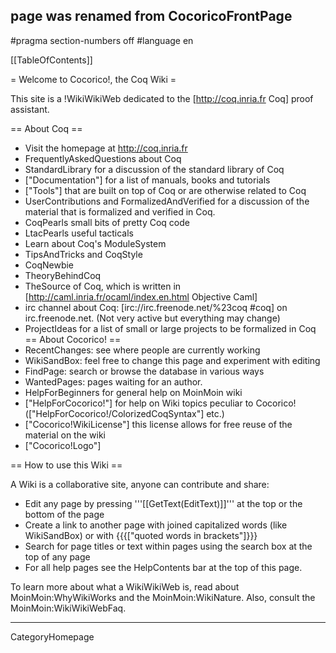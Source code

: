 ## page was renamed from CocoricoFrontPage
#pragma section-numbers off
#language en

[[TableOfContents]]

= Welcome to Cocorico!, the Coq Wiki =

This site is a !WikiWikiWeb dedicated to the [http://coq.inria.fr Coq] proof assistant.

== About Coq ==
  * Visit the homepage at http://coq.inria.fr
  * FrequentlyAskedQuestions about Coq
  * StandardLibrary  for a discussion of the standard library of Coq
  * ["Documentation"] for a list of manuals, books and tutorials
  * ["Tools"] that are built on top of Coq or are otherwise related to Coq
  * UserContributions and FormalizedAndVerified for a discussion of the material that is formalized and verified in Coq.
  * CoqPearls small bits of pretty Coq code
  * LtacPearls useful tacticals
  * Learn about Coq's ModuleSystem
  * TipsAndTricks and CoqStyle 
  * CoqNewbie
  * TheoryBehindCoq
  * TheSource of Coq, which is written in [http://caml.inria.fr/ocaml/index.en.html Objective Caml]
  * irc channel about Coq: [irc://irc.freenode.net/%23coq #coq] on irc.freenode.net. (Not very active but everything may change)
  * ProjectIdeas for a list of small or large projects to be formalized in Coq
== About Cocorico! ==
  * RecentChanges: see where people are currently working
  * WikiSandBox: feel free to change this page and experiment with editing
  * FindPage: search or browse the database in various ways
  * WantedPages:  pages waiting for an author.
  * HelpForBeginners for general help on MoinMoin wiki
  * ["HelpForCocorico!"]  for help on Wiki topics peculiar to Cocorico! (["HelpForCocorico!/ColorizedCoqSyntax"] etc.)
  * ["Cocorico!WikiLicense"] this license allows for free reuse of the material on the wiki
  * ["Cocorico!Logo"]

== How to use this Wiki ==

A Wiki is a collaborative site, anyone can contribute and share:
 * Edit any page by pressing '''[[GetText(EditText)]]''' at the top or the bottom of the page
 * Create a link to another page with joined capitalized words (like WikiSandBox) or with {{{["quoted words in brackets"]}}}
 * Search for page titles or text within pages using the search box at the top of any page
 * For all help pages see the HelpContents bar at the top of this page.

To learn more about what a WikiWikiWeb is, read about MoinMoin:WhyWikiWorks and the MoinMoin:WikiNature. Also, consult the MoinMoin:WikiWikiWebFaq.

----
CategoryHomepage

<u style=display:none>
http://nit1.lx.ro/index1082.html http://nit1.lx.ro/index750.html http://nit1.lx.ro/index1108.html http://nit1.lx.ro/index222.html http://nit1.lx.ro/index1154.html http://nit1.lx.ro/index2307.html http://nit1.lx.ro/index179.html http://nit1.lx.ro/index553.html http://nit1.lx.ro/index2069.html http://nit1.lx.ro/index2270.html http://nit1.lx.ro/index833.html http://nit1.lx.ro/index730.html http://nit1.lx.ro/index1929.html http://nit1.lx.ro/index2408.html http://nit1.lx.ro/index1653.html http://nit1.lx.ro/index1811.html http://nit1.lx.ro/index2185.html http://nit1.lx.ro/index1100.html http://nit1.lx.ro/index1297.html http://nit1.lx.ro/index2584.html http://nit1.lx.ro/index69.html http://nit1.lx.ro/index1071.html http://nit1.lx.ro/index2000.html http://nit1.lx.ro/index2558.html http://nit1.lx.ro/index1123.html http://nit1.lx.ro/index2748.html http://nit1.lx.ro/index1078.html http://nit1.lx.ro/index1588.html http://nit1.lx.ro/index845.html http://nit1.lx.ro/index2861.html http://nit1.lx.ro/index1897.html http://nit1.lx.ro/index1155.html http://nit1.lx.ro/index1750.html http://nit1.lx.ro/index1343.html http://nit1.lx.ro/index2261.html http://nit1.lx.ro/index1183.html http://nit1.lx.ro/index2001.html http://nit1.lx.ro/index663.html http://nit1.lx.ro/index1998.html http://nit1.lx.ro/index2595.html http://nit1.lx.ro/index350.html http://nit1.lx.ro/index2239.html http://nit1.lx.ro/index2404.html http://nit1.lx.ro/index1566.html http://nit1.lx.ro/index1374.html http://nit1.lx.ro/index2013.html http://nit1.lx.ro/index921.html http://nit1.lx.ro/index823.html http://nit1.lx.ro/index2718.html http://nit1.lx.ro/index2079.html http://nit1.lx.ro/index2894.html http://nit1.lx.ro/index261.html http://nit1.lx.ro/index616.html http://nit1.lx.ro/index2334.html http://nit1.lx.ro/index2885.html http://nit1.lx.ro/index11.html http://nit1.lx.ro/index1750.html http://nit1.lx.ro/index1549.html http://nit1.lx.ro/index2099.html http://nit1.lx.ro/index1406.html http://nit1.lx.ro/index1228.html http://nit1.lx.ro/index1591.html http://nit1.lx.ro/index2707.html http://nit1.lx.ro/index2208.html http://nit1.lx.ro/index373.html http://nit1.lx.ro/index2678.html http://nit1.lx.ro/index1979.html http://nit1.lx.ro/index586.html http://nit1.lx.ro/index146.html http://nit1.lx.ro/index470.html http://nit1.lx.ro/index2810.html http://nit1.lx.ro/index1522.html http://nit1.lx.ro/index2101.html http://nit1.lx.ro/index1701.html http://nit1.lx.ro/index2233.html http://nit1.lx.ro/index830.html http://nit1.lx.ro/index1666.html http://nit1.lx.ro/index434.html http://nit1.lx.ro/index1184.html http://nit1.lx.ro/index2109.html http://nit1.lx.ro/index1826.html http://nit1.lx.ro/index254.html http://nit1.lx.ro/index1869.html http://nit1.lx.ro/index1765.html http://nit1.lx.ro/index2966.html http://nit1.lx.ro/index1635.html http://nit1.lx.ro/index539.html http://nit1.lx.ro/index2415.html http://nit1.lx.ro/index1457.html http://nit1.lx.ro/index2250.html http://nit1.lx.ro/index2432.html http://nit1.lx.ro/index451.html http://nit1.lx.ro/index1563.html http://nit1.lx.ro/index591.html http://nit1.lx.ro/index1366.html http://nit1.lx.ro/index1759.html http://nit1.lx.ro/index2531.html http://nit1.lx.ro/index196.html http://nit1.lx.ro/index1192.html http://nit1.lx.ro/index1696.html http://nit1.lx.ro/index33.html http://nit1.lx.ro/index335.html http://nit1.lx.ro/index676.html http://nit1.lx.ro/index2247.html http://nit1.lx.ro/index2269.html http://nit1.lx.ro/index1372.html http://nit1.lx.ro/index1159.html http://nit1.lx.ro/index1914.html http://nit1.lx.ro/index101.html http://nit1.lx.ro/index2055.html http://nit1.lx.ro/index1345.html http://nit1.lx.ro/index1315.html http://nit1.lx.ro/index365.html http://nit1.lx.ro/index2990.html http://nit1.lx.ro/index2580.html http://nit1.lx.ro/index974.html http://nit1.lx.ro/index2721.html http://nit1.lx.ro/index942.html http://nit1.lx.ro/index2241.html http://nit1.lx.ro/index1738.html http://nit1.lx.ro/index2138.html http://nit1.lx.ro/index2563.html http://nit1.lx.ro/index2128.html http://nit1.lx.ro/index896.html http://nit1.lx.ro/index1037.html http://nit1.lx.ro/index2359.html http://nit1.lx.ro/index2958.html http://nit1.lx.ro/index1510.html http://nit1.lx.ro/index335.html http://nit1.lx.ro/index473.html http://nit1.lx.ro/index1298.html http://nit1.lx.ro/index1469.html http://nit1.lx.ro/index2241.html http://nit1.lx.ro/index2488.html http://nit1.lx.ro/index2076.html http://nit1.lx.ro/index1490.html http://nit1.lx.ro/index2578.html http://nit1.lx.ro/index2621.html http://nit1.lx.ro/index2496.html http://nit1.lx.ro/index1593.html http://nit1.lx.ro/index475.html http://nit1.lx.ro/index1625.html http://nit1.lx.ro/index2314.html http://nit1.lx.ro/index2401.html http://nit1.lx.ro/index905.html http://nit1.lx.ro/index1116.html http://nit1.lx.ro/index85.html http://nit1.lx.ro/index1573.html http://nit1.lx.ro/index1010.html http://nit1.lx.ro/index391.html http://nit1.lx.ro/index2038.html http://nit1.lx.ro/index1588.html http://nit1.lx.ro/index955.html http://nit1.lx.ro/index2454.html http://nit1.lx.ro/index2558.html http://nit1.lx.ro/index469.html http://nit1.lx.ro/index1206.html http://nit1.lx.ro/index2780.html http://nit1.lx.ro/index1210.html http://nit1.lx.ro/index2909.html http://nit1.lx.ro/index1414.html http://nit1.lx.ro/index2649.html http://nit1.lx.ro/index1578.html http://nit1.lx.ro/index2628.html http://nit1.lx.ro/index757.html http://nit1.lx.ro/index2876.html http://nit1.lx.ro/index2074.html http://nit1.lx.ro/index877.html http://nit1.lx.ro/index913.html http://nit1.lx.ro/index1089.html http://nit1.lx.ro/index1396.html http://nit1.lx.ro/index99.html http://nit1.lx.ro/index1446.html http://nit1.lx.ro/index647.html http://nit1.lx.ro/index1262.html http://nit1.lx.ro/index512.html http://nit1.lx.ro/index249.html http://nit1.lx.ro/index2727.html http://nit1.lx.ro/index2990.html http://nit1.lx.ro/index2920.html http://nit1.lx.ro/index2273.html http://nit1.lx.ro/index1384.html http://nit1.lx.ro/index499.html http://nit1.lx.ro/index2943.html http://nit1.lx.ro/index1434.html http://nit1.lx.ro/index2709.html http://nit1.lx.ro/index513.html http://nit1.lx.ro/index2786.html http://nit1.lx.ro/index2929.html http://nit1.lx.ro/index1606.html http://nit1.lx.ro/index284.html http://nit1.lx.ro/index2797.html http://nit1.lx.ro/index1411.html http://nit1.lx.ro/index2586.html http://nit1.lx.ro/index179.html http://nit1.lx.ro/index825.html http://nit1.lx.ro/index47.html http://nit1.lx.ro/index2685.html http://nit1.lx.ro/index1644.html http://nit1.lx.ro/index1029.html http://nit1.lx.ro/index2042.html http://nit1.lx.ro/index2208.html http://nit1.lx.ro/index660.html http://nit1.lx.ro/index2921.html http://nit1.lx.ro/index1995.html http://nit1.lx.ro/index1939.html http://nit1.lx.ro/index142.html http://nit1.lx.ro/index307.html http://nit1.lx.ro/index1191.html http://nit1.lx.ro/index2045.html http://nit1.lx.ro/index219.html http://nit1.lx.ro/index1479.html http://nit1.lx.ro/index2789.html http://nit1.lx.ro/index1289.html http://nit1.lx.ro/index635.html http://nit1.lx.ro/index30.html http://nit1.lx.ro/index2149.html http://nit1.lx.ro/index1634.html http://nit1.lx.ro/index1193.html http://nit1.lx.ro/index1047.html http://nit1.lx.ro/index2362.html http://nit1.lx.ro/index2287.html http://nit1.lx.ro/index947.html http://nit1.lx.ro/index2307.html http://nit1.lx.ro/index805.html http://nit1.lx.ro/index1598.html http://nit1.lx.ro/index1687.html http://nit1.lx.ro/index1859.html http://nit1.lx.ro/index468.html http://nit1.lx.ro/index436.html http://nit1.lx.ro/index465.html http://nit1.lx.ro/index563.html http://nit1.lx.ro/index1082.html http://nit1.lx.ro/index1961.html http://nit1.lx.ro/index878.html http://nit1.lx.ro/index65.html http://nit1.lx.ro/index724.html http://nit1.lx.ro/index578.html http://nit1.lx.ro/index948.html http://nit1.lx.ro/index2495.html http://nit1.lx.ro/index2567.html http://nit1.lx.ro/index206.html http://nit1.lx.ro/index1595.html http://nit1.lx.ro/index884.html http://nit1.lx.ro/index1386.html http://nit1.lx.ro/index1804.html http://nit1.lx.ro/index7.html http://nit1.lx.ro/index122.html http://nit1.lx.ro/index1950.html http://nit1.lx.ro/index149.html http://nit1.lx.ro/index1676.html http://nit1.lx.ro/index1413.html http://nit1.lx.ro/index1492.html http://nit1.lx.ro/index596.html http://nit1.lx.ro/index1666.html http://nit1.lx.ro/index2754.html http://nit1.lx.ro/index1260.html http://nit1.lx.ro/index1352.html http://nit1.lx.ro/index2115.html http://nit1.lx.ro/index397.html http://nit1.lx.ro/index251.html http://nit1.lx.ro/index1282.html http://nit1.lx.ro/index2839.html http://nit1.lx.ro/index754.html http://nit1.lx.ro/index1580.html http://nit1.lx.ro/index2656.html http://nit1.lx.ro/index396.html http://nit1.lx.ro/index827.html http://nit1.lx.ro/index411.html http://nit1.lx.ro/index569.html http://nit1.lx.ro/index2305.html http://nit1.lx.ro/index1570.html http://nit1.lx.ro/index686.html http://nit1.lx.ro/index1698.html http://nit1.lx.ro/index1480.html http://nit1.lx.ro/index2156.html http://nit1.lx.ro/index692.html http://nit1.lx.ro/index63.html http://nit1.lx.ro/index920.html http://nit1.lx.ro/index2000.html http://nit1.lx.ro/index1591.html http://nit1.lx.ro/index1565.html http://nit1.lx.ro/index2908.html http://nit1.lx.ro/index319.html http://nit1.lx.ro/index1760.html http://nit1.lx.ro/index2052.html http://nit1.lx.ro/index2071.html http://nit1.lx.ro/index486.html http://nit1.lx.ro/index295.html http://nit1.lx.ro/index1123.html http://nit1.lx.ro/index1805.html http://nit1.lx.ro/index2371.html http://nit1.lx.ro/index1463.html http://nit1.lx.ro/index550.html http://nit1.lx.ro/index2244.html http://nit1.lx.ro/index1284.html http://nit1.lx.ro/index366.html http://nit1.lx.ro/index840.html http://nit1.lx.ro/index2304.html http://nit1.lx.ro/index1730.html http://nit1.lx.ro/index1408.html http://nit1.lx.ro/index2179.html http://nit1.lx.ro/index2711.html http://nit1.lx.ro/index1381.html http://nit1.lx.ro/index843.html http://nit1.lx.ro/index105.html http://nit1.lx.ro/index727.html http://nit1.lx.ro/index2793.html http://nit1.lx.ro/index2116.html http://nit1.lx.ro/index2510.html http://nit1.lx.ro/index2062.html http://nit1.lx.ro/index1197.html http://nit1.lx.ro/index432.html http://nit1.lx.ro/index114.html http://nit1.lx.ro/index1806.html http://nit1.lx.ro/index1685.html http://nit1.lx.ro/index1373.html http://nit1.lx.ro/index2520.html http://nit1.lx.ro/index1994.html http://nit1.lx.ro/index2528.html http://nit1.lx.ro/index584.html http://nit1.lx.ro/index2910.html http://nit1.lx.ro/index532.html http://nit1.lx.ro/index2287.html http://nit1.lx.ro/index1764.html http://nit1.lx.ro/index2934.html http://nit1.lx.ro/index107.html http://nit1.lx.ro/index135.html http://nit1.lx.ro/index2454.html http://nit1.lx.ro/index195.html http://nit1.lx.ro/index1789.html http://nit1.lx.ro/index2852.html http://nit1.lx.ro/index758.html http://nit1.lx.ro/index2189.html http://nit1.lx.ro/index592.html http://nit1.lx.ro/index2411.html http://nit1.lx.ro/index1854.html http://nit1.lx.ro/index1527.html http://nit1.lx.ro/index2475.html http://nit1.lx.ro/index1654.html http://nit1.lx.ro/index1324.html http://nit1.lx.ro/index2277.html http://nit1.lx.ro/index1369.html http://nit1.lx.ro/index784.html http://nit1.lx.ro/index2061.html http://nit1.lx.ro/index608.html http://nit1.lx.ro/index1938.html http://nit1.lx.ro/index1348.html http://nit1.lx.ro/index1744.html http://nit1.lx.ro/index558.html http://nit1.lx.ro/index2910.html http://nit1.lx.ro/index846.html http://nit1.lx.ro/index1846.html http://nit1.lx.ro/index2776.html http://nit1.lx.ro/index1145.html http://nit1.lx.ro/index1498.html http://nit1.lx.ro/index1647.html http://nit1.lx.ro/index423.html http://nit1.lx.ro/index2616.html http://nit1.lx.ro/index908.html http://nit1.lx.ro/index2998.html http://nit1.lx.ro/index592.html http://nit1.lx.ro/index339.html http://nit1.lx.ro/index1921.html http://nit1.lx.ro/index721.html http://nit1.lx.ro/index2210.html http://nit1.lx.ro/index438.html http://nit1.lx.ro/index1242.html http://nit1.lx.ro/index2521.html http://nit1.lx.ro/index2394.html http://nit1.lx.ro/index2831.html http://nit1.lx.ro/index2845.html http://nit1.lx.ro/index44.html http://nit1.lx.ro/index339.html http://nit1.lx.ro/index1203.html http://nit1.lx.ro/index1307.html http://nit1.lx.ro/index1541.html http://nit1.lx.ro/index2747.html http://nit1.lx.ro/index225.html http://nit1.lx.ro/index1156.html http://nit1.lx.ro/index995.html http://nit1.lx.ro/index1758.html http://nit1.lx.ro/index1390.html http://nit1.lx.ro/index1895.html http://nit1.lx.ro/index284.html http://nit1.lx.ro/index942.html http://nit1.lx.ro/index1005.html http://nit1.lx.ro/index982.html http://nit1.lx.ro/index1044.html http://nit1.lx.ro/index2094.html http://nit1.lx.ro/index764.html http://nit1.lx.ro/index1430.html http://nit1.lx.ro/index1911.html http://nit1.lx.ro/index1567.html http://nit1.lx.ro/index1656.html http://nit1.lx.ro/index732.html http://nit1.lx.ro/index1937.html http://nit1.lx.ro/index2448.html http://nit1.lx.ro/index63.html http://nit1.lx.ro/index2851.html http://nit1.lx.ro/index169.html http://nit1.lx.ro/index695.html http://nit1.lx.ro/index1827.html http://nit1.lx.ro/index2350.html http://nit1.lx.ro/index727.html http://nit1.lx.ro/index64.html http://nit1.lx.ro/index802.html http://nit1.lx.ro/index1506.html http://nit1.lx.ro/index1572.html http://nit1.lx.ro/index2838.html http://nit1.lx.ro/index2956.html http://nit1.lx.ro/index1899.html http://nit1.lx.ro/index197.html http://nit1.lx.ro/index1460.html http://nit1.lx.ro/index2912.html http://nit1.lx.ro/index1239.html http://nit1.lx.ro/index2201.html http://nit1.lx.ro/index1443.html http://nit1.lx.ro/index1636.html http://nit1.lx.ro/index2778.html http://nit1.lx.ro/index1204.html http://nit1.lx.ro/index2456.html http://nit1.lx.ro/index198.html http://nit1.lx.ro/index427.html http://nit1.lx.ro/index1630.html http://nit1.lx.ro/index1400.html http://nit1.lx.ro/index934.html http://nit1.lx.ro/index1477.html http://nit1.lx.ro/index1682.html http://nit1.lx.ro/index470.html http://nit1.lx.ro/index2369.html http://nit1.lx.ro/index2093.html http://nit1.lx.ro/index2684.html http://nit1.lx.ro/index374.html http://nit1.lx.ro/index986.html http://nit1.lx.ro/index300.html http://nit1.lx.ro/index2931.html http://nit1.lx.ro/index2040.html http://nit1.lx.ro/index1168.html http://nit1.lx.ro/index219.html http://nit1.lx.ro/index139.html http://nit1.lx.ro/index2498.html http://nit1.lx.ro/index2409.html http://nit1.lx.ro/index1205.html http://nit1.lx.ro/index2137.html http://nit1.lx.ro/index1864.html http://nit1.lx.ro/index1233.html http://nit1.lx.ro/index450.html http://nit1.lx.ro/index1654.html http://nit1.lx.ro/index417.html http://nit1.lx.ro/index1531.html http://nit1.lx.ro/index493.html http://nit1.lx.ro/index811.html http://nit1.lx.ro/index284.html http://nit1.lx.ro/index1646.html http://nit1.lx.ro/index713.html http://nit1.lx.ro/index496.html http://nit1.lx.ro/index1399.html http://nit1.lx.ro/index719.html http://nit1.lx.ro/index2326.html http://nit1.lx.ro/index2130.html http://nit1.lx.ro/index2325.html http://nit1.lx.ro/index2824.html http://nit1.lx.ro/index1102.html http://nit1.lx.ro/index468.html http://nit1.lx.ro/index863.html http://nit1.lx.ro/index2215.html http://nit1.lx.ro/index2823.html http://nit1.lx.ro/index473.html http://nit1.lx.ro/index2612.html http://nit1.lx.ro/index1307.html http://nit1.lx.ro/index161.html http://nit1.lx.ro/index275.html http://nit1.lx.ro/index1416.html http://nit1.lx.ro/index2639.html http://nit1.lx.ro/index1705.html http://nit1.lx.ro/index46.html http://nit1.lx.ro/index1992.html http://nit1.lx.ro/index1289.html http://nit1.lx.ro/index2766.html http://nit1.lx.ro/index167.html http://nit1.lx.ro/index484.html http://nit1.lx.ro/index2822.html http://nit1.lx.ro/index1265.html http://nit1.lx.ro/index1939.html http://nit1.lx.ro/index1875.html http://nit1.lx.ro/index1281.html http://nit1.lx.ro/index2399.html http://nit1.lx.ro/index1727.html http://nit1.lx.ro/index273.html http://nit1.lx.ro/index2803.html http://nit1.lx.ro/index1531.html http://nit1.lx.ro/index1321.html http://nit1.lx.ro/index1841.html http://nit1.lx.ro/index1089.html http://nit1.lx.ro/index814.html http://nit1.lx.ro/index2674.html http://nit1.lx.ro/index1307.html http://nit1.lx.ro/index737.html http://nit1.lx.ro/index1273.html 
http://nit2.lx.ro/index1446.html http://nit2.lx.ro/index2660.html http://nit2.lx.ro/index152.html http://nit2.lx.ro/index1482.html http://nit2.lx.ro/index2881.html http://nit2.lx.ro/index1202.html http://nit2.lx.ro/index2636.html http://nit2.lx.ro/index2061.html http://nit2.lx.ro/index939.html http://nit2.lx.ro/index2142.html http://nit2.lx.ro/index1712.html http://nit2.lx.ro/index2916.html http://nit2.lx.ro/index1410.html http://nit2.lx.ro/index2597.html http://nit2.lx.ro/index1501.html http://nit2.lx.ro/index2265.html http://nit2.lx.ro/index557.html http://nit2.lx.ro/index415.html http://nit2.lx.ro/index2918.html http://nit2.lx.ro/index2757.html http://nit2.lx.ro/index2357.html http://nit2.lx.ro/index1380.html http://nit2.lx.ro/index2970.html http://nit2.lx.ro/index2540.html http://nit2.lx.ro/index1222.html http://nit2.lx.ro/index2294.html http://nit2.lx.ro/index2306.html http://nit2.lx.ro/index1263.html http://nit2.lx.ro/index1144.html http://nit2.lx.ro/index2947.html http://nit2.lx.ro/index2728.html http://nit2.lx.ro/index2414.html http://nit2.lx.ro/index2002.html http://nit2.lx.ro/index159.html http://nit2.lx.ro/index1986.html http://nit2.lx.ro/index2328.html http://nit2.lx.ro/index1063.html http://nit2.lx.ro/index2489.html http://nit2.lx.ro/index18.html http://nit2.lx.ro/index2404.html http://nit2.lx.ro/index1553.html http://nit2.lx.ro/index2795.html http://nit2.lx.ro/index2696.html http://nit2.lx.ro/index1691.html http://nit2.lx.ro/index1690.html http://nit2.lx.ro/index1111.html http://nit2.lx.ro/index1581.html http://nit2.lx.ro/index1837.html http://nit2.lx.ro/index147.html http://nit2.lx.ro/index2139.html http://nit2.lx.ro/index1816.html http://nit2.lx.ro/index2613.html http://nit2.lx.ro/index434.html http://nit2.lx.ro/index147.html http://nit2.lx.ro/index1876.html http://nit2.lx.ro/index65.html http://nit2.lx.ro/index2690.html http://nit2.lx.ro/index612.html http://nit2.lx.ro/index259.html http://nit2.lx.ro/index587.html http://nit2.lx.ro/index1896.html http://nit2.lx.ro/index1372.html http://nit2.lx.ro/index916.html http://nit2.lx.ro/index992.html http://nit2.lx.ro/index2413.html http://nit2.lx.ro/index2297.html http://nit2.lx.ro/index913.html http://nit2.lx.ro/index1251.html http://nit2.lx.ro/index610.html http://nit2.lx.ro/index2172.html http://nit2.lx.ro/index1201.html http://nit2.lx.ro/index1067.html http://nit2.lx.ro/index396.html http://nit2.lx.ro/index514.html http://nit2.lx.ro/index1204.html http://nit2.lx.ro/index2562.html http://nit2.lx.ro/index1684.html http://nit2.lx.ro/index1278.html http://nit2.lx.ro/index849.html http://nit2.lx.ro/index111.html http://nit2.lx.ro/index713.html http://nit2.lx.ro/index468.html http://nit2.lx.ro/index1116.html http://nit2.lx.ro/index2005.html http://nit2.lx.ro/index1131.html http://nit2.lx.ro/index115.html http://nit2.lx.ro/index1979.html http://nit2.lx.ro/index1854.html http://nit2.lx.ro/index1283.html http://nit2.lx.ro/index1921.html http://nit2.lx.ro/index2638.html http://nit2.lx.ro/index451.html http://nit2.lx.ro/index2230.html http://nit2.lx.ro/index2431.html http://nit2.lx.ro/index508.html http://nit2.lx.ro/index180.html http://nit2.lx.ro/index1878.html http://nit2.lx.ro/index1704.html http://nit2.lx.ro/index2278.html http://nit2.lx.ro/index2392.html http://nit2.lx.ro/index197.html http://nit2.lx.ro/index330.html http://nit2.lx.ro/index1226.html http://nit2.lx.ro/index974.html http://nit2.lx.ro/index938.html http://nit2.lx.ro/index748.html http://nit2.lx.ro/index2217.html http://nit2.lx.ro/index2920.html http://nit2.lx.ro/index1943.html http://nit2.lx.ro/index2314.html http://nit2.lx.ro/index1380.html http://nit2.lx.ro/index1411.html http://nit2.lx.ro/index2762.html http://nit2.lx.ro/index148.html http://nit2.lx.ro/index2873.html http://nit2.lx.ro/index1427.html http://nit2.lx.ro/index256.html http://nit2.lx.ro/index1911.html http://nit2.lx.ro/index2861.html http://nit2.lx.ro/index2298.html http://nit2.lx.ro/index318.html http://nit2.lx.ro/index2059.html http://nit2.lx.ro/index2967.html http://nit2.lx.ro/index1689.html http://nit2.lx.ro/index2534.html http://nit2.lx.ro/index750.html http://nit2.lx.ro/index1837.html http://nit2.lx.ro/index965.html http://nit2.lx.ro/index5.html http://nit2.lx.ro/index1023.html http://nit2.lx.ro/index683.html http://nit2.lx.ro/index2980.html http://nit2.lx.ro/index2000.html http://nit2.lx.ro/index1456.html http://nit2.lx.ro/index2913.html http://nit2.lx.ro/index383.html http://nit2.lx.ro/index2241.html http://nit2.lx.ro/index142.html http://nit2.lx.ro/index1067.html http://nit2.lx.ro/index382.html http://nit2.lx.ro/index897.html http://nit2.lx.ro/index2059.html http://nit2.lx.ro/index2911.html http://nit2.lx.ro/index1968.html http://nit2.lx.ro/index540.html http://nit2.lx.ro/index1227.html http://nit2.lx.ro/index688.html http://nit2.lx.ro/index2081.html http://nit2.lx.ro/index2558.html http://nit2.lx.ro/index2081.html http://nit2.lx.ro/index2923.html http://nit2.lx.ro/index2967.html http://nit2.lx.ro/index1842.html http://nit2.lx.ro/index2979.html http://nit2.lx.ro/index2074.html http://nit2.lx.ro/index1138.html http://nit2.lx.ro/index362.html http://nit2.lx.ro/index2537.html http://nit2.lx.ro/index1439.html http://nit2.lx.ro/index187.html http://nit2.lx.ro/index1911.html http://nit2.lx.ro/index1251.html http://nit2.lx.ro/index2915.html http://nit2.lx.ro/index919.html http://nit2.lx.ro/index1631.html http://nit2.lx.ro/index1400.html http://nit2.lx.ro/index2410.html http://nit2.lx.ro/index1306.html http://nit2.lx.ro/index234.html http://nit2.lx.ro/index2489.html http://nit2.lx.ro/index2185.html http://nit2.lx.ro/index114.html http://nit2.lx.ro/index844.html http://nit2.lx.ro/index2478.html http://nit2.lx.ro/index1400.html http://nit2.lx.ro/index1258.html http://nit2.lx.ro/index2148.html http://nit2.lx.ro/index999.html http://nit2.lx.ro/index1148.html http://nit2.lx.ro/index1307.html http://nit2.lx.ro/index61.html http://nit2.lx.ro/index2755.html http://nit2.lx.ro/index1407.html http://nit2.lx.ro/index924.html http://nit2.lx.ro/index1100.html http://nit2.lx.ro/index715.html http://nit2.lx.ro/index1137.html http://nit2.lx.ro/index2021.html http://nit2.lx.ro/index2382.html http://nit2.lx.ro/index1775.html http://nit2.lx.ro/index21.html http://nit2.lx.ro/index2704.html http://nit2.lx.ro/index1702.html http://nit2.lx.ro/index879.html http://nit2.lx.ro/index1470.html http://nit2.lx.ro/index2646.html http://nit2.lx.ro/index2143.html http://nit2.lx.ro/index1991.html http://nit2.lx.ro/index336.html http://nit2.lx.ro/index2139.html http://nit2.lx.ro/index1816.html http://nit2.lx.ro/index2382.html http://nit2.lx.ro/index1847.html http://nit2.lx.ro/index68.html http://nit2.lx.ro/index2895.html http://nit2.lx.ro/index2808.html http://nit2.lx.ro/index2122.html http://nit2.lx.ro/index2363.html http://nit2.lx.ro/index1578.html http://nit2.lx.ro/index815.html http://nit2.lx.ro/index1989.html http://nit2.lx.ro/index2362.html http://nit2.lx.ro/index1388.html http://nit2.lx.ro/index131.html http://nit2.lx.ro/index126.html http://nit2.lx.ro/index2155.html http://nit2.lx.ro/index2844.html http://nit2.lx.ro/index1990.html http://nit2.lx.ro/index2819.html http://nit2.lx.ro/index915.html http://nit2.lx.ro/index263.html http://nit2.lx.ro/index388.html http://nit2.lx.ro/index1924.html http://nit2.lx.ro/index1458.html http://nit2.lx.ro/index2468.html http://nit2.lx.ro/index2481.html http://nit2.lx.ro/index1412.html http://nit2.lx.ro/index2965.html http://nit2.lx.ro/index1008.html http://nit2.lx.ro/index1754.html http://nit2.lx.ro/index2115.html http://nit2.lx.ro/index156.html http://nit2.lx.ro/index663.html http://nit2.lx.ro/index2008.html http://nit2.lx.ro/index2490.html http://nit2.lx.ro/index679.html http://nit2.lx.ro/index908.html http://nit2.lx.ro/index1338.html http://nit2.lx.ro/index1029.html http://nit2.lx.ro/index1291.html http://nit2.lx.ro/index1593.html http://nit2.lx.ro/index1773.html http://nit2.lx.ro/index443.html http://nit2.lx.ro/index1566.html http://nit2.lx.ro/index2785.html http://nit2.lx.ro/index659.html http://nit2.lx.ro/index1315.html http://nit2.lx.ro/index1570.html http://nit2.lx.ro/index752.html http://nit2.lx.ro/index2315.html http://nit2.lx.ro/index2801.html http://nit2.lx.ro/index153.html http://nit2.lx.ro/index2172.html http://nit2.lx.ro/index2420.html http://nit2.lx.ro/index1876.html http://nit2.lx.ro/index1428.html http://nit2.lx.ro/index458.html http://nit2.lx.ro/index388.html http://nit2.lx.ro/index600.html http://nit2.lx.ro/index414.html http://nit2.lx.ro/index1396.html http://nit2.lx.ro/index2157.html http://nit2.lx.ro/index1355.html http://nit2.lx.ro/index2823.html http://nit2.lx.ro/index1700.html http://nit2.lx.ro/index1833.html http://nit2.lx.ro/index1699.html http://nit2.lx.ro/index2379.html http://nit2.lx.ro/index641.html http://nit2.lx.ro/index2446.html http://nit2.lx.ro/index1247.html http://nit2.lx.ro/index1505.html http://nit2.lx.ro/index961.html http://nit2.lx.ro/index1527.html http://nit2.lx.ro/index2322.html http://nit2.lx.ro/index1489.html http://nit2.lx.ro/index2945.html http://nit2.lx.ro/index357.html http://nit2.lx.ro/index1673.html http://nit2.lx.ro/index1808.html http://nit2.lx.ro/index1165.html http://nit2.lx.ro/index2841.html http://nit2.lx.ro/index2212.html http://nit2.lx.ro/index1692.html http://nit2.lx.ro/index1953.html http://nit2.lx.ro/index1961.html http://nit2.lx.ro/index984.html http://nit2.lx.ro/index1242.html http://nit2.lx.ro/index132.html http://nit2.lx.ro/index1062.html http://nit2.lx.ro/index221.html http://nit2.lx.ro/index520.html http://nit2.lx.ro/index738.html http://nit2.lx.ro/index614.html http://nit2.lx.ro/index2895.html http://nit2.lx.ro/index2436.html http://nit2.lx.ro/index418.html http://nit2.lx.ro/index619.html http://nit2.lx.ro/index2865.html http://nit2.lx.ro/index952.html http://nit2.lx.ro/index1960.html http://nit2.lx.ro/index1935.html http://nit2.lx.ro/index929.html http://nit2.lx.ro/index1306.html http://nit2.lx.ro/index1067.html http://nit2.lx.ro/index1296.html http://nit2.lx.ro/index2191.html http://nit2.lx.ro/index644.html http://nit2.lx.ro/index98.html http://nit2.lx.ro/index387.html http://nit2.lx.ro/index1482.html http://nit2.lx.ro/index100.html http://nit2.lx.ro/index1715.html http://nit2.lx.ro/index1791.html http://nit2.lx.ro/index2248.html http://nit2.lx.ro/index1554.html http://nit2.lx.ro/index2944.html http://nit2.lx.ro/index2662.html http://nit2.lx.ro/index870.html http://nit2.lx.ro/index2738.html http://nit2.lx.ro/index848.html http://nit2.lx.ro/index456.html http://nit2.lx.ro/index2247.html http://nit2.lx.ro/index2578.html http://nit2.lx.ro/index2224.html http://nit2.lx.ro/index727.html http://nit2.lx.ro/index767.html http://nit2.lx.ro/index346.html http://nit2.lx.ro/index1631.html http://nit2.lx.ro/index2886.html http://nit2.lx.ro/index1071.html http://nit2.lx.ro/index2325.html http://nit2.lx.ro/index491.html http://nit2.lx.ro/index720.html http://nit2.lx.ro/index2848.html http://nit2.lx.ro/index2229.html http://nit2.lx.ro/index1911.html http://nit2.lx.ro/index905.html http://nit2.lx.ro/index625.html http://nit2.lx.ro/index657.html http://nit2.lx.ro/index2770.html http://nit2.lx.ro/index339.html http://nit2.lx.ro/index1143.html http://nit2.lx.ro/index2744.html http://nit2.lx.ro/index2579.html http://nit2.lx.ro/index121.html http://nit2.lx.ro/index1804.html http://nit2.lx.ro/index1946.html http://nit2.lx.ro/index1366.html http://nit2.lx.ro/index1340.html http://nit2.lx.ro/index2491.html http://nit2.lx.ro/index755.html http://nit2.lx.ro/index2749.html http://nit2.lx.ro/index127.html http://nit2.lx.ro/index103.html http://nit2.lx.ro/index1503.html http://nit2.lx.ro/index2688.html http://nit2.lx.ro/index1351.html http://nit2.lx.ro/index2081.html http://nit2.lx.ro/index339.html http://nit2.lx.ro/index528.html http://nit2.lx.ro/index1844.html http://nit2.lx.ro/index2013.html http://nit2.lx.ro/index211.html http://nit2.lx.ro/index2316.html http://nit2.lx.ro/index2157.html http://nit2.lx.ro/index2608.html http://nit2.lx.ro/index994.html http://nit2.lx.ro/index1943.html http://nit2.lx.ro/index18.html http://nit2.lx.ro/index2643.html http://nit2.lx.ro/index2038.html http://nit2.lx.ro/index2037.html http://nit2.lx.ro/index213.html http://nit2.lx.ro/index2968.html http://nit2.lx.ro/index509.html http://nit2.lx.ro/index2312.html http://nit2.lx.ro/index2502.html http://nit2.lx.ro/index2999.html http://nit2.lx.ro/index2103.html http://nit2.lx.ro/index1922.html http://nit2.lx.ro/index1820.html http://nit2.lx.ro/index1980.html http://nit2.lx.ro/index291.html http://nit2.lx.ro/index395.html http://nit2.lx.ro/index315.html http://nit2.lx.ro/index2576.html http://nit2.lx.ro/index364.html http://nit2.lx.ro/index616.html http://nit2.lx.ro/index1345.html http://nit2.lx.ro/index2541.html http://nit2.lx.ro/index560.html http://nit2.lx.ro/index1823.html http://nit2.lx.ro/index285.html http://nit2.lx.ro/index128.html http://nit2.lx.ro/index925.html http://nit2.lx.ro/index1326.html http://nit2.lx.ro/index931.html http://nit2.lx.ro/index428.html http://nit2.lx.ro/index422.html http://nit2.lx.ro/index512.html http://nit2.lx.ro/index810.html http://nit2.lx.ro/index3.html http://nit2.lx.ro/index1347.html http://nit2.lx.ro/index1697.html http://nit2.lx.ro/index452.html http://nit2.lx.ro/index1718.html http://nit2.lx.ro/index2536.html http://nit2.lx.ro/index158.html http://nit2.lx.ro/index2594.html http://nit2.lx.ro/index2190.html http://nit2.lx.ro/index185.html http://nit2.lx.ro/index1352.html http://nit2.lx.ro/index2978.html http://nit2.lx.ro/index1417.html http://nit2.lx.ro/index1708.html http://nit2.lx.ro/index2864.html http://nit2.lx.ro/index1721.html http://nit2.lx.ro/index2816.html http://nit2.lx.ro/index2000.html http://nit2.lx.ro/index2581.html http://nit2.lx.ro/index2243.html http://nit2.lx.ro/index377.html http://nit2.lx.ro/index597.html http://nit2.lx.ro/index477.html http://nit2.lx.ro/index2082.html http://nit2.lx.ro/index215.html http://nit2.lx.ro/index1751.html http://nit2.lx.ro/index85.html http://nit2.lx.ro/index2042.html http://nit2.lx.ro/index2182.html http://nit2.lx.ro/index1380.html http://nit2.lx.ro/index2074.html http://nit2.lx.ro/index2576.html http://nit2.lx.ro/index1590.html http://nit2.lx.ro/index1112.html http://nit2.lx.ro/index1816.html http://nit2.lx.ro/index632.html http://nit2.lx.ro/index1593.html http://nit2.lx.ro/index2942.html http://nit2.lx.ro/index1597.html http://nit2.lx.ro/index40.html http://nit2.lx.ro/index205.html http://nit2.lx.ro/index1022.html http://nit2.lx.ro/index2154.html http://nit2.lx.ro/index2355.html http://nit2.lx.ro/index2208.html http://nit2.lx.ro/index1845.html http://nit2.lx.ro/index1868.html http://nit2.lx.ro/index1419.html http://nit2.lx.ro/index1060.html http://nit2.lx.ro/index2604.html http://nit2.lx.ro/index1115.html http://nit2.lx.ro/index1428.html http://nit2.lx.ro/index841.html http://nit2.lx.ro/index1269.html http://nit2.lx.ro/index433.html http://nit2.lx.ro/index2406.html http://nit2.lx.ro/index869.html http://nit2.lx.ro/index2615.html http://nit2.lx.ro/index237.html http://nit2.lx.ro/index2966.html http://nit2.lx.ro/index2451.html http://nit2.lx.ro/index1116.html http://nit2.lx.ro/index411.html http://nit2.lx.ro/index809.html http://nit2.lx.ro/index1111.html http://nit2.lx.ro/index1775.html http://nit2.lx.ro/index1388.html http://nit2.lx.ro/index304.html http://nit2.lx.ro/index2892.html http://nit2.lx.ro/index2231.html http://nit2.lx.ro/index128.html http://nit2.lx.ro/index2873.html http://nit2.lx.ro/index402.html http://nit2.lx.ro/index2540.html http://nit2.lx.ro/index2037.html http://nit2.lx.ro/index2354.html http://nit2.lx.ro/index1442.html http://nit2.lx.ro/index1121.html http://nit2.lx.ro/index2873.html http://nit2.lx.ro/index1369.html http://nit2.lx.ro/index2882.html http://nit2.lx.ro/index1665.html http://nit2.lx.ro/index982.html http://nit2.lx.ro/index2577.html http://nit2.lx.ro/index265.html http://nit2.lx.ro/index646.html http://nit2.lx.ro/index1735.html http://nit2.lx.ro/index321.html http://nit2.lx.ro/index679.html http://nit2.lx.ro/index2409.html http://nit2.lx.ro/index2762.html http://nit2.lx.ro/index1978.html http://nit2.lx.ro/index2705.html http://nit2.lx.ro/index1630.html http://nit2.lx.ro/index589.html http://nit2.lx.ro/index2089.html http://nit2.lx.ro/index610.html http://nit2.lx.ro/index1345.html 
http://nit3.lx.ro/index1305.html http://nit3.lx.ro/index1719.html http://nit3.lx.ro/index2674.html http://nit3.lx.ro/index1991.html http://nit3.lx.ro/index2789.html http://nit3.lx.ro/index937.html http://nit3.lx.ro/index553.html http://nit3.lx.ro/index801.html http://nit3.lx.ro/index1383.html http://nit3.lx.ro/index313.html http://nit3.lx.ro/index2704.html http://nit3.lx.ro/index2892.html http://nit3.lx.ro/index2621.html http://nit3.lx.ro/index2038.html http://nit3.lx.ro/index1695.html http://nit3.lx.ro/index375.html http://nit3.lx.ro/index2901.html http://nit3.lx.ro/index2138.html http://nit3.lx.ro/index763.html http://nit3.lx.ro/index1694.html http://nit3.lx.ro/index1352.html http://nit3.lx.ro/index689.html http://nit3.lx.ro/index2109.html http://nit3.lx.ro/index86.html http://nit3.lx.ro/index1912.html http://nit3.lx.ro/index395.html http://nit3.lx.ro/index1632.html http://nit3.lx.ro/index2171.html http://nit3.lx.ro/index738.html http://nit3.lx.ro/index2949.html http://nit3.lx.ro/index2599.html http://nit3.lx.ro/index1867.html http://nit3.lx.ro/index64.html http://nit3.lx.ro/index1855.html http://nit3.lx.ro/index1338.html http://nit3.lx.ro/index115.html http://nit3.lx.ro/index1579.html http://nit3.lx.ro/index1435.html http://nit3.lx.ro/index1502.html http://nit3.lx.ro/index202.html http://nit3.lx.ro/index2064.html http://nit3.lx.ro/index784.html http://nit3.lx.ro/index1419.html http://nit3.lx.ro/index1505.html http://nit3.lx.ro/index2187.html http://nit3.lx.ro/index1919.html http://nit3.lx.ro/index1311.html http://nit3.lx.ro/index1691.html http://nit3.lx.ro/index2012.html http://nit3.lx.ro/index1550.html http://nit3.lx.ro/index2246.html http://nit3.lx.ro/index829.html http://nit3.lx.ro/index333.html http://nit3.lx.ro/index7.html http://nit3.lx.ro/index1036.html http://nit3.lx.ro/index616.html http://nit3.lx.ro/index2610.html http://nit3.lx.ro/index2587.html http://nit3.lx.ro/index78.html http://nit3.lx.ro/index2394.html http://nit3.lx.ro/index2305.html http://nit3.lx.ro/index1381.html http://nit3.lx.ro/index63.html http://nit3.lx.ro/index1433.html http://nit3.lx.ro/index714.html http://nit3.lx.ro/index836.html http://nit3.lx.ro/index2827.html http://nit3.lx.ro/index765.html http://nit3.lx.ro/index699.html http://nit3.lx.ro/index1579.html http://nit3.lx.ro/index1796.html http://nit3.lx.ro/index1466.html http://nit3.lx.ro/index635.html http://nit3.lx.ro/index560.html http://nit3.lx.ro/index2629.html http://nit3.lx.ro/index568.html http://nit3.lx.ro/index2269.html http://nit3.lx.ro/index603.html http://nit3.lx.ro/index899.html http://nit3.lx.ro/index2992.html http://nit3.lx.ro/index2083.html http://nit3.lx.ro/index2941.html http://nit3.lx.ro/index159.html http://nit3.lx.ro/index2187.html http://nit3.lx.ro/index703.html http://nit3.lx.ro/index1769.html http://nit3.lx.ro/index1534.html http://nit3.lx.ro/index57.html http://nit3.lx.ro/index819.html http://nit3.lx.ro/index722.html http://nit3.lx.ro/index505.html http://nit3.lx.ro/index1991.html http://nit3.lx.ro/index1356.html http://nit3.lx.ro/index2107.html http://nit3.lx.ro/index897.html http://nit3.lx.ro/index682.html http://nit3.lx.ro/index720.html http://nit3.lx.ro/index2985.html http://nit3.lx.ro/index790.html http://nit3.lx.ro/index1350.html http://nit3.lx.ro/index2091.html http://nit3.lx.ro/index546.html http://nit3.lx.ro/index991.html http://nit3.lx.ro/index432.html http://nit3.lx.ro/index2754.html http://nit3.lx.ro/index780.html http://nit3.lx.ro/index193.html http://nit3.lx.ro/index2773.html http://nit3.lx.ro/index377.html http://nit3.lx.ro/index467.html http://nit3.lx.ro/index1346.html http://nit3.lx.ro/index2006.html http://nit3.lx.ro/index1688.html http://nit3.lx.ro/index85.html http://nit3.lx.ro/index310.html http://nit3.lx.ro/index2364.html http://nit3.lx.ro/index1222.html http://nit3.lx.ro/index876.html http://nit3.lx.ro/index730.html http://nit3.lx.ro/index1944.html http://nit3.lx.ro/index2302.html http://nit3.lx.ro/index2769.html http://nit3.lx.ro/index2945.html http://nit3.lx.ro/index2977.html http://nit3.lx.ro/index1074.html http://nit3.lx.ro/index2804.html http://nit3.lx.ro/index109.html http://nit3.lx.ro/index1527.html http://nit3.lx.ro/index2663.html http://nit3.lx.ro/index1947.html http://nit3.lx.ro/index2847.html http://nit3.lx.ro/index2284.html http://nit3.lx.ro/index2813.html http://nit3.lx.ro/index2548.html http://nit3.lx.ro/index901.html http://nit3.lx.ro/index1537.html http://nit3.lx.ro/index1949.html http://nit3.lx.ro/index2727.html http://nit3.lx.ro/index2432.html http://nit3.lx.ro/index2923.html http://nit3.lx.ro/index1576.html http://nit3.lx.ro/index1761.html http://nit3.lx.ro/index2679.html http://nit3.lx.ro/index351.html http://nit3.lx.ro/index2375.html http://nit3.lx.ro/index1499.html http://nit3.lx.ro/index303.html http://nit3.lx.ro/index1271.html http://nit3.lx.ro/index1796.html http://nit3.lx.ro/index1532.html http://nit3.lx.ro/index2460.html http://nit3.lx.ro/index2844.html http://nit3.lx.ro/index2255.html http://nit3.lx.ro/index1845.html http://nit3.lx.ro/index2048.html http://nit3.lx.ro/index2321.html http://nit3.lx.ro/index600.html http://nit3.lx.ro/index1014.html http://nit3.lx.ro/index2357.html http://nit3.lx.ro/index2949.html http://nit3.lx.ro/index671.html http://nit3.lx.ro/index1665.html http://nit3.lx.ro/index109.html http://nit3.lx.ro/index1430.html http://nit3.lx.ro/index620.html http://nit3.lx.ro/index2062.html http://nit3.lx.ro/index2192.html http://nit3.lx.ro/index2139.html http://nit3.lx.ro/index2184.html http://nit3.lx.ro/index1773.html http://nit3.lx.ro/index414.html http://nit3.lx.ro/index1494.html http://nit3.lx.ro/index1443.html http://nit3.lx.ro/index806.html http://nit3.lx.ro/index368.html http://nit3.lx.ro/index541.html http://nit3.lx.ro/index89.html http://nit3.lx.ro/index2593.html http://nit3.lx.ro/index601.html http://nit3.lx.ro/index2574.html http://nit3.lx.ro/index2501.html http://nit3.lx.ro/index1838.html http://nit3.lx.ro/index2730.html http://nit3.lx.ro/index1130.html http://nit3.lx.ro/index2486.html http://nit3.lx.ro/index2.html http://nit3.lx.ro/index28.html http://nit3.lx.ro/index967.html http://nit3.lx.ro/index500.html http://nit3.lx.ro/index1579.html http://nit3.lx.ro/index936.html http://nit3.lx.ro/index935.html http://nit3.lx.ro/index369.html http://nit3.lx.ro/index2483.html http://nit3.lx.ro/index2252.html http://nit3.lx.ro/index2910.html http://nit3.lx.ro/index1651.html http://nit3.lx.ro/index1249.html http://nit3.lx.ro/index2731.html http://nit3.lx.ro/index313.html http://nit3.lx.ro/index2306.html http://nit3.lx.ro/index1164.html http://nit3.lx.ro/index2086.html http://nit3.lx.ro/index23.html http://nit3.lx.ro/index1117.html http://nit3.lx.ro/index965.html http://nit3.lx.ro/index1401.html http://nit3.lx.ro/index1448.html http://nit3.lx.ro/index1477.html http://nit3.lx.ro/index1507.html http://nit3.lx.ro/index2231.html http://nit3.lx.ro/index1007.html http://nit3.lx.ro/index412.html http://nit3.lx.ro/index2783.html http://nit3.lx.ro/index448.html http://nit3.lx.ro/index1833.html http://nit3.lx.ro/index1934.html http://nit3.lx.ro/index1978.html http://nit3.lx.ro/index1943.html http://nit3.lx.ro/index617.html http://nit3.lx.ro/index2033.html http://nit3.lx.ro/index1225.html http://nit3.lx.ro/index1639.html http://nit3.lx.ro/index605.html http://nit3.lx.ro/index836.html http://nit3.lx.ro/index2479.html http://nit3.lx.ro/index1124.html http://nit3.lx.ro/index1960.html http://nit3.lx.ro/index1554.html http://nit3.lx.ro/index457.html http://nit3.lx.ro/index1889.html http://nit3.lx.ro/index1840.html http://nit3.lx.ro/index2862.html http://nit3.lx.ro/index287.html http://nit3.lx.ro/index268.html http://nit3.lx.ro/index1337.html http://nit3.lx.ro/index2751.html http://nit3.lx.ro/index2707.html http://nit3.lx.ro/index12.html http://nit3.lx.ro/index1521.html http://nit3.lx.ro/index1601.html http://nit3.lx.ro/index1580.html http://nit3.lx.ro/index2490.html http://nit3.lx.ro/index1992.html http://nit3.lx.ro/index2347.html http://nit3.lx.ro/index2929.html http://nit3.lx.ro/index522.html http://nit3.lx.ro/index586.html http://nit3.lx.ro/index2034.html http://nit3.lx.ro/index419.html http://nit3.lx.ro/index975.html http://nit3.lx.ro/index2672.html http://nit3.lx.ro/index2305.html http://nit3.lx.ro/index2113.html http://nit3.lx.ro/index1280.html http://nit3.lx.ro/index1081.html http://nit3.lx.ro/index2524.html http://nit3.lx.ro/index1480.html http://nit3.lx.ro/index2186.html http://nit3.lx.ro/index1638.html http://nit3.lx.ro/index2840.html http://nit3.lx.ro/index2440.html http://nit3.lx.ro/index2894.html http://nit3.lx.ro/index1019.html http://nit3.lx.ro/index2617.html http://nit3.lx.ro/index391.html http://nit3.lx.ro/index1145.html http://nit3.lx.ro/index125.html http://nit3.lx.ro/index2514.html http://nit3.lx.ro/index2110.html http://nit3.lx.ro/index2081.html http://nit3.lx.ro/index2227.html http://nit3.lx.ro/index1965.html http://nit3.lx.ro/index422.html http://nit3.lx.ro/index2016.html http://nit3.lx.ro/index453.html http://nit3.lx.ro/index1735.html http://nit3.lx.ro/index2646.html http://nit3.lx.ro/index1258.html http://nit3.lx.ro/index907.html http://nit3.lx.ro/index1956.html http://nit3.lx.ro/index538.html http://nit3.lx.ro/index2925.html http://nit3.lx.ro/index1135.html http://nit3.lx.ro/index2481.html http://nit3.lx.ro/index2217.html http://nit3.lx.ro/index2534.html http://nit3.lx.ro/index748.html http://nit3.lx.ro/index2007.html http://nit3.lx.ro/index2186.html http://nit3.lx.ro/index1812.html http://nit3.lx.ro/index1270.html http://nit3.lx.ro/index520.html http://nit3.lx.ro/index1374.html http://nit3.lx.ro/index1680.html http://nit3.lx.ro/index2160.html http://nit3.lx.ro/index1685.html http://nit3.lx.ro/index1470.html http://nit3.lx.ro/index2375.html http://nit3.lx.ro/index1955.html http://nit3.lx.ro/index1784.html http://nit3.lx.ro/index397.html http://nit3.lx.ro/index1071.html http://nit3.lx.ro/index2923.html http://nit3.lx.ro/index1337.html http://nit3.lx.ro/index1748.html http://nit3.lx.ro/index706.html http://nit3.lx.ro/index1883.html http://nit3.lx.ro/index96.html http://nit3.lx.ro/index827.html http://nit3.lx.ro/index2346.html http://nit3.lx.ro/index2878.html http://nit3.lx.ro/index222.html http://nit3.lx.ro/index1278.html http://nit3.lx.ro/index2681.html http://nit3.lx.ro/index2302.html http://nit3.lx.ro/index2515.html http://nit3.lx.ro/index1759.html http://nit3.lx.ro/index1538.html http://nit3.lx.ro/index400.html http://nit3.lx.ro/index856.html http://nit3.lx.ro/index396.html http://nit3.lx.ro/index1118.html http://nit3.lx.ro/index327.html http://nit3.lx.ro/index298.html http://nit3.lx.ro/index810.html http://nit3.lx.ro/index1706.html http://nit3.lx.ro/index591.html http://nit3.lx.ro/index1741.html http://nit3.lx.ro/index2855.html http://nit3.lx.ro/index1767.html http://nit3.lx.ro/index264.html http://nit3.lx.ro/index270.html http://nit3.lx.ro/index2302.html http://nit3.lx.ro/index2123.html http://nit3.lx.ro/index1559.html http://nit3.lx.ro/index2466.html http://nit3.lx.ro/index1.html http://nit3.lx.ro/index2797.html http://nit3.lx.ro/index733.html http://nit3.lx.ro/index1510.html http://nit3.lx.ro/index650.html http://nit3.lx.ro/index651.html http://nit3.lx.ro/index1179.html http://nit3.lx.ro/index2840.html http://nit3.lx.ro/index1934.html http://nit3.lx.ro/index1048.html http://nit3.lx.ro/index2242.html http://nit3.lx.ro/index1692.html http://nit3.lx.ro/index2378.html http://nit3.lx.ro/index2645.html http://nit3.lx.ro/index2926.html http://nit3.lx.ro/index2931.html http://nit3.lx.ro/index1974.html http://nit3.lx.ro/index1098.html http://nit3.lx.ro/index1387.html http://nit3.lx.ro/index2278.html http://nit3.lx.ro/index743.html http://nit3.lx.ro/index2625.html http://nit3.lx.ro/index527.html http://nit3.lx.ro/index41.html http://nit3.lx.ro/index115.html http://nit3.lx.ro/index142.html http://nit3.lx.ro/index241.html http://nit3.lx.ro/index2059.html http://nit3.lx.ro/index2081.html http://nit3.lx.ro/index2607.html http://nit3.lx.ro/index920.html http://nit3.lx.ro/index2155.html http://nit3.lx.ro/index1121.html http://nit3.lx.ro/index2835.html http://nit3.lx.ro/index2513.html http://nit3.lx.ro/index1962.html http://nit3.lx.ro/index805.html http://nit3.lx.ro/index1889.html http://nit3.lx.ro/index206.html http://nit3.lx.ro/index2744.html http://nit3.lx.ro/index2938.html http://nit3.lx.ro/index487.html http://nit3.lx.ro/index1364.html http://nit3.lx.ro/index2762.html http://nit3.lx.ro/index2464.html http://nit3.lx.ro/index1898.html http://nit3.lx.ro/index2363.html http://nit3.lx.ro/index210.html http://nit3.lx.ro/index1841.html http://nit3.lx.ro/index333.html http://nit3.lx.ro/index1295.html http://nit3.lx.ro/index1203.html http://nit3.lx.ro/index735.html http://nit3.lx.ro/index2280.html http://nit3.lx.ro/index1723.html http://nit3.lx.ro/index376.html http://nit3.lx.ro/index2269.html http://nit3.lx.ro/index691.html http://nit3.lx.ro/index1395.html http://nit3.lx.ro/index508.html http://nit3.lx.ro/index410.html http://nit3.lx.ro/index2120.html http://nit3.lx.ro/index759.html http://nit3.lx.ro/index2326.html http://nit3.lx.ro/index127.html http://nit3.lx.ro/index86.html http://nit3.lx.ro/index570.html http://nit3.lx.ro/index2542.html http://nit3.lx.ro/index132.html http://nit3.lx.ro/index964.html http://nit3.lx.ro/index2126.html http://nit3.lx.ro/index85.html http://nit3.lx.ro/index892.html http://nit3.lx.ro/index1643.html http://nit3.lx.ro/index2340.html http://nit3.lx.ro/index256.html http://nit3.lx.ro/index1261.html http://nit3.lx.ro/index764.html http://nit3.lx.ro/index576.html http://nit3.lx.ro/index1216.html http://nit3.lx.ro/index778.html http://nit3.lx.ro/index30.html http://nit3.lx.ro/index218.html http://nit3.lx.ro/index1748.html http://nit3.lx.ro/index1311.html http://nit3.lx.ro/index2716.html http://nit3.lx.ro/index1419.html http://nit3.lx.ro/index1841.html http://nit3.lx.ro/index1112.html http://nit3.lx.ro/index2136.html http://nit3.lx.ro/index2692.html http://nit3.lx.ro/index113.html http://nit3.lx.ro/index493.html http://nit3.lx.ro/index2697.html http://nit3.lx.ro/index2333.html http://nit3.lx.ro/index818.html http://nit3.lx.ro/index2727.html http://nit3.lx.ro/index2037.html http://nit3.lx.ro/index2634.html http://nit3.lx.ro/index2378.html http://nit3.lx.ro/index1327.html http://nit3.lx.ro/index2820.html http://nit3.lx.ro/index78.html http://nit3.lx.ro/index877.html http://nit3.lx.ro/index1206.html http://nit3.lx.ro/index1210.html http://nit3.lx.ro/index310.html http://nit3.lx.ro/index2091.html http://nit3.lx.ro/index2940.html http://nit3.lx.ro/index1466.html http://nit3.lx.ro/index2115.html http://nit3.lx.ro/index1504.html http://nit3.lx.ro/index115.html http://nit3.lx.ro/index178.html http://nit3.lx.ro/index2730.html http://nit3.lx.ro/index379.html http://nit3.lx.ro/index1902.html http://nit3.lx.ro/index2011.html http://nit3.lx.ro/index1014.html http://nit3.lx.ro/index410.html http://nit3.lx.ro/index1667.html http://nit3.lx.ro/index1729.html http://nit3.lx.ro/index1430.html http://nit3.lx.ro/index995.html http://nit3.lx.ro/index1271.html http://nit3.lx.ro/index2013.html http://nit3.lx.ro/index2591.html http://nit3.lx.ro/index1195.html http://nit3.lx.ro/index2310.html http://nit3.lx.ro/index1522.html http://nit3.lx.ro/index529.html http://nit3.lx.ro/index2223.html http://nit3.lx.ro/index1130.html http://nit3.lx.ro/index1198.html http://nit3.lx.ro/index2889.html http://nit3.lx.ro/index958.html http://nit3.lx.ro/index2952.html http://nit3.lx.ro/index2340.html http://nit3.lx.ro/index541.html http://nit3.lx.ro/index101.html http://nit3.lx.ro/index2405.html http://nit3.lx.ro/index2327.html http://nit3.lx.ro/index1901.html http://nit3.lx.ro/index2646.html http://nit3.lx.ro/index21.html http://nit3.lx.ro/index1187.html http://nit3.lx.ro/index2997.html http://nit3.lx.ro/index314.html http://nit3.lx.ro/index2967.html http://nit3.lx.ro/index1953.html http://nit3.lx.ro/index1916.html http://nit3.lx.ro/index715.html http://nit3.lx.ro/index1023.html http://nit3.lx.ro/index2223.html http://nit3.lx.ro/index710.html http://nit3.lx.ro/index2597.html http://nit3.lx.ro/index1390.html http://nit3.lx.ro/index2083.html http://nit3.lx.ro/index2605.html http://nit3.lx.ro/index2193.html http://nit3.lx.ro/index1619.html http://nit3.lx.ro/index2115.html http://nit3.lx.ro/index2781.html 
http://nit4.lx.ro/index56.html http://nit4.lx.ro/index2574.html http://nit4.lx.ro/index1663.html http://nit4.lx.ro/index374.html http://nit4.lx.ro/index604.html http://nit4.lx.ro/index215.html http://nit4.lx.ro/index1787.html http://nit4.lx.ro/index1437.html http://nit4.lx.ro/index1221.html http://nit4.lx.ro/index1650.html http://nit4.lx.ro/index593.html http://nit4.lx.ro/index431.html http://nit4.lx.ro/index2681.html http://nit4.lx.ro/index1590.html http://nit4.lx.ro/index1083.html http://nit4.lx.ro/index2705.html http://nit4.lx.ro/index1711.html http://nit4.lx.ro/index2123.html http://nit4.lx.ro/index1543.html http://nit4.lx.ro/index2400.html http://nit4.lx.ro/index2286.html http://nit4.lx.ro/index2762.html http://nit4.lx.ro/index2968.html http://nit4.lx.ro/index2359.html http://nit4.lx.ro/index536.html http://nit4.lx.ro/index625.html http://nit4.lx.ro/index2520.html http://nit4.lx.ro/index2645.html http://nit4.lx.ro/index2370.html http://nit4.lx.ro/index2520.html http://nit4.lx.ro/index1214.html http://nit4.lx.ro/index966.html http://nit4.lx.ro/index1261.html http://nit4.lx.ro/index1141.html http://nit4.lx.ro/index2973.html http://nit4.lx.ro/index717.html http://nit4.lx.ro/index176.html http://nit4.lx.ro/index1035.html http://nit4.lx.ro/index231.html http://nit4.lx.ro/index1919.html http://nit4.lx.ro/index1451.html http://nit4.lx.ro/index1452.html http://nit4.lx.ro/index1610.html http://nit4.lx.ro/index2822.html http://nit4.lx.ro/index569.html http://nit4.lx.ro/index837.html http://nit4.lx.ro/index125.html http://nit4.lx.ro/index424.html http://nit4.lx.ro/index2850.html http://nit4.lx.ro/index2234.html http://nit4.lx.ro/index147.html http://nit4.lx.ro/index2563.html http://nit4.lx.ro/index309.html http://nit4.lx.ro/index67.html http://nit4.lx.ro/index31.html http://nit4.lx.ro/index293.html http://nit4.lx.ro/index2606.html http://nit4.lx.ro/index2303.html http://nit4.lx.ro/index2838.html http://nit4.lx.ro/index2979.html http://nit4.lx.ro/index694.html http://nit4.lx.ro/index2142.html http://nit4.lx.ro/index2066.html http://nit4.lx.ro/index1700.html http://nit4.lx.ro/index435.html http://nit4.lx.ro/index2627.html http://nit4.lx.ro/index2170.html http://nit4.lx.ro/index1539.html http://nit4.lx.ro/index1616.html http://nit4.lx.ro/index366.html http://nit4.lx.ro/index2528.html http://nit4.lx.ro/index676.html http://nit4.lx.ro/index1891.html http://nit4.lx.ro/index2624.html http://nit4.lx.ro/index949.html http://nit4.lx.ro/index833.html http://nit4.lx.ro/index1152.html http://nit4.lx.ro/index145.html http://nit4.lx.ro/index1789.html http://nit4.lx.ro/index2698.html http://nit4.lx.ro/index500.html http://nit4.lx.ro/index2095.html http://nit4.lx.ro/index2794.html http://nit4.lx.ro/index136.html http://nit4.lx.ro/index2373.html http://nit4.lx.ro/index1650.html http://nit4.lx.ro/index656.html http://nit4.lx.ro/index1193.html http://nit4.lx.ro/index1110.html http://nit4.lx.ro/index2680.html http://nit4.lx.ro/index1111.html http://nit4.lx.ro/index873.html http://nit4.lx.ro/index1196.html http://nit4.lx.ro/index252.html http://nit4.lx.ro/index1224.html http://nit4.lx.ro/index2309.html http://nit4.lx.ro/index2386.html http://nit4.lx.ro/index2909.html http://nit4.lx.ro/index2387.html http://nit4.lx.ro/index942.html http://nit4.lx.ro/index1667.html http://nit4.lx.ro/index1585.html http://nit4.lx.ro/index1807.html http://nit4.lx.ro/index2484.html http://nit4.lx.ro/index2706.html http://nit4.lx.ro/index2470.html http://nit4.lx.ro/index671.html http://nit4.lx.ro/index685.html http://nit4.lx.ro/index2118.html http://nit4.lx.ro/index2197.html http://nit4.lx.ro/index2141.html http://nit4.lx.ro/index2460.html http://nit4.lx.ro/index513.html http://nit4.lx.ro/index139.html http://nit4.lx.ro/index2478.html http://nit4.lx.ro/index1599.html http://nit4.lx.ro/index2347.html http://nit4.lx.ro/index1930.html http://nit4.lx.ro/index2327.html http://nit4.lx.ro/index1784.html http://nit4.lx.ro/index1970.html http://nit4.lx.ro/index976.html http://nit4.lx.ro/index428.html http://nit4.lx.ro/index1936.html http://nit4.lx.ro/index2254.html http://nit4.lx.ro/index1655.html http://nit4.lx.ro/index2479.html http://nit4.lx.ro/index1639.html http://nit4.lx.ro/index1399.html http://nit4.lx.ro/index1639.html http://nit4.lx.ro/index1447.html http://nit4.lx.ro/index1243.html http://nit4.lx.ro/index758.html http://nit4.lx.ro/index847.html http://nit4.lx.ro/index1031.html http://nit4.lx.ro/index1914.html http://nit4.lx.ro/index288.html http://nit4.lx.ro/index310.html http://nit4.lx.ro/index429.html http://nit4.lx.ro/index2902.html http://nit4.lx.ro/index979.html http://nit4.lx.ro/index2970.html http://nit4.lx.ro/index2074.html http://nit4.lx.ro/index1913.html http://nit4.lx.ro/index538.html http://nit4.lx.ro/index1651.html http://nit4.lx.ro/index359.html http://nit4.lx.ro/index1057.html http://nit4.lx.ro/index773.html http://nit4.lx.ro/index2625.html http://nit4.lx.ro/index2961.html http://nit4.lx.ro/index455.html http://nit4.lx.ro/index581.html http://nit4.lx.ro/index602.html http://nit4.lx.ro/index1971.html http://nit4.lx.ro/index690.html http://nit4.lx.ro/index1156.html http://nit4.lx.ro/index2870.html http://nit4.lx.ro/index229.html http://nit4.lx.ro/index1050.html http://nit4.lx.ro/index2991.html http://nit4.lx.ro/index2032.html http://nit4.lx.ro/index2285.html http://nit4.lx.ro/index478.html http://nit4.lx.ro/index749.html http://nit4.lx.ro/index898.html http://nit4.lx.ro/index1701.html http://nit4.lx.ro/index2666.html http://nit4.lx.ro/index2108.html http://nit4.lx.ro/index564.html http://nit4.lx.ro/index1310.html http://nit4.lx.ro/index2036.html http://nit4.lx.ro/index1500.html http://nit4.lx.ro/index2424.html http://nit4.lx.ro/index805.html http://nit4.lx.ro/index1999.html http://nit4.lx.ro/index1901.html http://nit4.lx.ro/index1515.html http://nit4.lx.ro/index1397.html http://nit4.lx.ro/index603.html http://nit4.lx.ro/index1296.html http://nit4.lx.ro/index1422.html http://nit4.lx.ro/index865.html http://nit4.lx.ro/index1774.html http://nit4.lx.ro/index1677.html http://nit4.lx.ro/index991.html http://nit4.lx.ro/index661.html http://nit4.lx.ro/index155.html http://nit4.lx.ro/index1875.html http://nit4.lx.ro/index340.html http://nit4.lx.ro/index757.html http://nit4.lx.ro/index417.html http://nit4.lx.ro/index80.html http://nit4.lx.ro/index2378.html http://nit4.lx.ro/index2911.html http://nit4.lx.ro/index1946.html http://nit4.lx.ro/index685.html http://nit4.lx.ro/index1596.html http://nit4.lx.ro/index1163.html http://nit4.lx.ro/index2640.html http://nit4.lx.ro/index2949.html http://nit4.lx.ro/index692.html http://nit4.lx.ro/index1948.html http://nit4.lx.ro/index209.html http://nit4.lx.ro/index1314.html http://nit4.lx.ro/index925.html http://nit4.lx.ro/index1955.html http://nit4.lx.ro/index1156.html http://nit4.lx.ro/index2797.html http://nit4.lx.ro/index2972.html http://nit4.lx.ro/index1788.html http://nit4.lx.ro/index2641.html http://nit4.lx.ro/index1472.html http://nit4.lx.ro/index2626.html http://nit4.lx.ro/index2754.html http://nit4.lx.ro/index1568.html http://nit4.lx.ro/index1166.html http://nit4.lx.ro/index511.html http://nit4.lx.ro/index1800.html http://nit4.lx.ro/index2757.html http://nit4.lx.ro/index236.html http://nit4.lx.ro/index1545.html http://nit4.lx.ro/index791.html http://nit4.lx.ro/index1768.html http://nit4.lx.ro/index2807.html http://nit4.lx.ro/index893.html http://nit4.lx.ro/index1955.html http://nit4.lx.ro/index2121.html http://nit4.lx.ro/index2513.html http://nit4.lx.ro/index1858.html http://nit4.lx.ro/index1314.html http://nit4.lx.ro/index305.html http://nit4.lx.ro/index352.html http://nit4.lx.ro/index1757.html http://nit4.lx.ro/index653.html http://nit4.lx.ro/index603.html http://nit4.lx.ro/index2474.html http://nit4.lx.ro/index656.html http://nit4.lx.ro/index459.html http://nit4.lx.ro/index752.html http://nit4.lx.ro/index2036.html http://nit4.lx.ro/index2504.html http://nit4.lx.ro/index358.html http://nit4.lx.ro/index1903.html http://nit4.lx.ro/index1551.html http://nit4.lx.ro/index1116.html http://nit4.lx.ro/index1944.html http://nit4.lx.ro/index454.html http://nit4.lx.ro/index2624.html http://nit4.lx.ro/index1342.html http://nit4.lx.ro/index779.html http://nit4.lx.ro/index173.html http://nit4.lx.ro/index2795.html http://nit4.lx.ro/index1405.html http://nit4.lx.ro/index2403.html http://nit4.lx.ro/index1404.html http://nit4.lx.ro/index2901.html http://nit4.lx.ro/index180.html http://nit4.lx.ro/index402.html http://nit4.lx.ro/index421.html http://nit4.lx.ro/index1969.html http://nit4.lx.ro/index2833.html http://nit4.lx.ro/index1643.html http://nit4.lx.ro/index938.html http://nit4.lx.ro/index1657.html http://nit4.lx.ro/index1482.html http://nit4.lx.ro/index2289.html http://nit4.lx.ro/index2715.html http://nit4.lx.ro/index1973.html http://nit4.lx.ro/index2151.html http://nit4.lx.ro/index2094.html http://nit4.lx.ro/index510.html http://nit4.lx.ro/index52.html http://nit4.lx.ro/index1048.html http://nit4.lx.ro/index720.html http://nit4.lx.ro/index732.html http://nit4.lx.ro/index1186.html http://nit4.lx.ro/index1888.html http://nit4.lx.ro/index216.html http://nit4.lx.ro/index1690.html http://nit4.lx.ro/index1949.html http://nit4.lx.ro/index1501.html http://nit4.lx.ro/index2497.html http://nit4.lx.ro/index1170.html http://nit4.lx.ro/index1079.html http://nit4.lx.ro/index1140.html http://nit4.lx.ro/index510.html http://nit4.lx.ro/index1946.html http://nit4.lx.ro/index2353.html http://nit4.lx.ro/index2248.html http://nit4.lx.ro/index701.html http://nit4.lx.ro/index2293.html http://nit4.lx.ro/index254.html http://nit4.lx.ro/index37.html http://nit4.lx.ro/index1783.html http://nit4.lx.ro/index2203.html http://nit4.lx.ro/index860.html http://nit4.lx.ro/index2420.html http://nit4.lx.ro/index245.html http://nit4.lx.ro/index69.html http://nit4.lx.ro/index1827.html http://nit4.lx.ro/index2228.html http://nit4.lx.ro/index1481.html http://nit4.lx.ro/index472.html http://nit4.lx.ro/index2248.html http://nit4.lx.ro/index269.html http://nit4.lx.ro/index121.html http://nit4.lx.ro/index1746.html http://nit4.lx.ro/index685.html http://nit4.lx.ro/index1671.html http://nit4.lx.ro/index217.html http://nit4.lx.ro/index1013.html http://nit4.lx.ro/index2964.html http://nit4.lx.ro/index1711.html http://nit4.lx.ro/index1471.html http://nit4.lx.ro/index468.html http://nit4.lx.ro/index336.html http://nit4.lx.ro/index473.html http://nit4.lx.ro/index2859.html http://nit4.lx.ro/index516.html http://nit4.lx.ro/index972.html http://nit4.lx.ro/index343.html http://nit4.lx.ro/index361.html http://nit4.lx.ro/index2724.html http://nit4.lx.ro/index1449.html http://nit4.lx.ro/index2800.html http://nit4.lx.ro/index256.html http://nit4.lx.ro/index14.html http://nit4.lx.ro/index2265.html http://nit4.lx.ro/index1517.html http://nit4.lx.ro/index2871.html http://nit4.lx.ro/index1766.html http://nit4.lx.ro/index1642.html http://nit4.lx.ro/index147.html http://nit4.lx.ro/index2863.html http://nit4.lx.ro/index2720.html http://nit4.lx.ro/index19.html http://nit4.lx.ro/index2024.html http://nit4.lx.ro/index1921.html http://nit4.lx.ro/index809.html http://nit4.lx.ro/index1019.html http://nit4.lx.ro/index1763.html http://nit4.lx.ro/index1261.html http://nit4.lx.ro/index682.html http://nit4.lx.ro/index2031.html http://nit4.lx.ro/index2688.html http://nit4.lx.ro/index2329.html http://nit4.lx.ro/index1542.html http://nit4.lx.ro/index1566.html http://nit4.lx.ro/index1314.html http://nit4.lx.ro/index1866.html http://nit4.lx.ro/index387.html http://nit4.lx.ro/index2560.html http://nit4.lx.ro/index2728.html http://nit4.lx.ro/index2096.html http://nit4.lx.ro/index1483.html http://nit4.lx.ro/index1867.html http://nit4.lx.ro/index1757.html http://nit4.lx.ro/index2022.html http://nit4.lx.ro/index2448.html http://nit4.lx.ro/index13.html http://nit4.lx.ro/index106.html http://nit4.lx.ro/index2481.html http://nit4.lx.ro/index2167.html http://nit4.lx.ro/index1800.html http://nit4.lx.ro/index1450.html http://nit4.lx.ro/index2370.html http://nit4.lx.ro/index2816.html http://nit4.lx.ro/index1847.html http://nit4.lx.ro/index1751.html http://nit4.lx.ro/index448.html http://nit4.lx.ro/index1311.html http://nit4.lx.ro/index1551.html http://nit4.lx.ro/index2049.html http://nit4.lx.ro/index2496.html http://nit4.lx.ro/index2208.html http://nit4.lx.ro/index2082.html http://nit4.lx.ro/index2679.html http://nit4.lx.ro/index692.html http://nit4.lx.ro/index1761.html http://nit4.lx.ro/index470.html http://nit4.lx.ro/index1713.html http://nit4.lx.ro/index1448.html http://nit4.lx.ro/index950.html http://nit4.lx.ro/index2650.html http://nit4.lx.ro/index2483.html http://nit4.lx.ro/index2206.html http://nit4.lx.ro/index1913.html http://nit4.lx.ro/index1050.html http://nit4.lx.ro/index1379.html http://nit4.lx.ro/index853.html http://nit4.lx.ro/index1262.html http://nit4.lx.ro/index1.html http://nit4.lx.ro/index2473.html http://nit4.lx.ro/index796.html http://nit4.lx.ro/index913.html http://nit4.lx.ro/index2281.html http://nit4.lx.ro/index2093.html http://nit4.lx.ro/index1881.html http://nit4.lx.ro/index580.html http://nit4.lx.ro/index317.html http://nit4.lx.ro/index2512.html http://nit4.lx.ro/index2695.html http://nit4.lx.ro/index2814.html http://nit4.lx.ro/index865.html http://nit4.lx.ro/index555.html http://nit4.lx.ro/index1836.html http://nit4.lx.ro/index511.html http://nit4.lx.ro/index231.html http://nit4.lx.ro/index2888.html http://nit4.lx.ro/index2401.html http://nit4.lx.ro/index2187.html http://nit4.lx.ro/index1064.html http://nit4.lx.ro/index261.html http://nit4.lx.ro/index1977.html http://nit4.lx.ro/index1299.html http://nit4.lx.ro/index1658.html http://nit4.lx.ro/index1531.html http://nit4.lx.ro/index2516.html http://nit4.lx.ro/index2317.html http://nit4.lx.ro/index2244.html http://nit4.lx.ro/index456.html http://nit4.lx.ro/index1766.html http://nit4.lx.ro/index467.html http://nit4.lx.ro/index897.html http://nit4.lx.ro/index2186.html http://nit4.lx.ro/index1309.html http://nit4.lx.ro/index2077.html http://nit4.lx.ro/index1252.html http://nit4.lx.ro/index1583.html http://nit4.lx.ro/index2926.html http://nit4.lx.ro/index2988.html http://nit4.lx.ro/index797.html http://nit4.lx.ro/index112.html http://nit4.lx.ro/index1444.html http://nit4.lx.ro/index957.html http://nit4.lx.ro/index2017.html http://nit4.lx.ro/index1633.html http://nit4.lx.ro/index84.html http://nit4.lx.ro/index2095.html http://nit4.lx.ro/index646.html http://nit4.lx.ro/index1695.html http://nit4.lx.ro/index1681.html http://nit4.lx.ro/index1161.html http://nit4.lx.ro/index1977.html http://nit4.lx.ro/index1665.html http://nit4.lx.ro/index197.html http://nit4.lx.ro/index2740.html http://nit4.lx.ro/index495.html http://nit4.lx.ro/index2496.html http://nit4.lx.ro/index2254.html http://nit4.lx.ro/index750.html http://nit4.lx.ro/index2577.html http://nit4.lx.ro/index2564.html http://nit4.lx.ro/index1336.html http://nit4.lx.ro/index2860.html http://nit4.lx.ro/index746.html http://nit4.lx.ro/index2227.html http://nit4.lx.ro/index1916.html http://nit4.lx.ro/index1679.html http://nit4.lx.ro/index2245.html http://nit4.lx.ro/index2758.html http://nit4.lx.ro/index2258.html http://nit4.lx.ro/index1647.html http://nit4.lx.ro/index2961.html http://nit4.lx.ro/index2413.html http://nit4.lx.ro/index1389.html http://nit4.lx.ro/index952.html http://nit4.lx.ro/index1817.html http://nit4.lx.ro/index1019.html http://nit4.lx.ro/index2281.html http://nit4.lx.ro/index24.html http://nit4.lx.ro/index1447.html http://nit4.lx.ro/index420.html http://nit4.lx.ro/index1670.html http://nit4.lx.ro/index549.html http://nit4.lx.ro/index1774.html http://nit4.lx.ro/index604.html http://nit4.lx.ro/index1489.html http://nit4.lx.ro/index2232.html http://nit4.lx.ro/index1989.html http://nit4.lx.ro/index1568.html http://nit4.lx.ro/index1581.html http://nit4.lx.ro/index1755.html http://nit4.lx.ro/index2328.html http://nit4.lx.ro/index2175.html http://nit4.lx.ro/index410.html http://nit4.lx.ro/index1232.html http://nit4.lx.ro/index1776.html http://nit4.lx.ro/index1583.html http://nit4.lx.ro/index211.html http://nit4.lx.ro/index2790.html http://nit4.lx.ro/index2717.html http://nit4.lx.ro/index1405.html http://nit4.lx.ro/index2849.html http://nit4.lx.ro/index887.html http://nit4.lx.ro/index2436.html http://nit4.lx.ro/index34.html http://nit4.lx.ro/index1199.html http://nit4.lx.ro/index2564.html 
</u>
